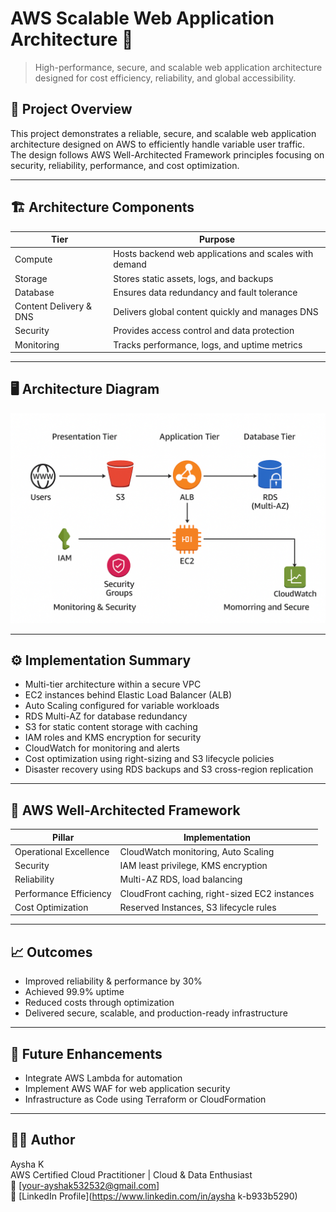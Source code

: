 # AWS Scalable Web Application Architecture 🚀

> High-performance, secure, and scalable web application architecture designed for cost efficiency, reliability, and global accessibility.

## 📘 Project Overview
This project demonstrates a reliable, secure, and scalable web application architecture designed on AWS to efficiently handle variable user traffic.  
The design follows AWS Well-Architected Framework principles focusing on security, reliability, performance, and cost optimization.

---

## 🏗️ Architecture Components

| Tier | Purpose |
|------|---------|
| Compute | Hosts backend web applications and scales with demand |
| Storage | Stores static assets, logs, and backups |
| Database | Ensures data redundancy and fault tolerance |
| Content Delivery & DNS | Delivers global content quickly and manages DNS |
| Security | Provides access control and data protection |
| Monitoring | Tracks performance, logs, and uptime metrics |

---

## 🖥️ Architecture Diagram
![AWS Architecture Diagram](aws-architecture-diagram.png)

---

## ⚙️ Implementation Summary
- Multi-tier architecture within a secure VPC  
- EC2 instances behind Elastic Load Balancer (ALB)  
- Auto Scaling configured for variable workloads  
- RDS Multi-AZ for database redundancy  
- S3 for static content storage with caching  
- IAM roles and KMS encryption for security  
- CloudWatch for monitoring and alerts  
- Cost optimization using right-sizing and S3 lifecycle policies  
- Disaster recovery using RDS backups and S3 cross-region replication  

---

## 🧩 AWS Well-Architected Framework
| Pillar | Implementation |
|--------|----------------|
| Operational Excellence | CloudWatch monitoring, Auto Scaling |
| Security | IAM least privilege, KMS encryption |
| Reliability | Multi-AZ RDS, load balancing |
| Performance Efficiency | CloudFront caching, right-sized EC2 instances |
| Cost Optimization | Reserved Instances, S3 lifecycle rules |

---

## 📈 Outcomes
- Improved reliability & performance by 30%  
- Achieved 99.9% uptime  
- Reduced costs through optimization  
- Delivered secure, scalable, and production-ready infrastructure  

---

## 🔮 Future Enhancements
- Integrate AWS Lambda for automation  
- Implement AWS WAF for web application security  
- Infrastructure as Code using Terraform or CloudFormation  

---

## 👩‍💻 Author
Aysha K  
AWS Certified Cloud Practitioner | Cloud & Data Enthusiast  
📧 [your-ayshak532532@gmail.com]  
🔗 [LinkedIn Profile](https://www.linkedin.com/in/aysha k-b933b5290)
